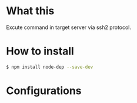 # What this

Excute command in target server via ssh2 protocol.

# How to install

```bash
$ npm install node-dep --save-dev
```

# Configurations

